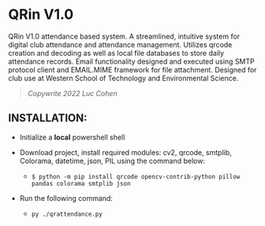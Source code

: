 # QRin V1.0
QRin V1.0 attendance based system. A streamlined, intuitive system for digital club attendance and attendance management. 
Utilizes qrcode creation and decoding as well as local file databases to store daily attendance records. Email functionality
designed and executed using SMTP protocol client and EMAIL.MIME framework for file attachment.
Designed for club use at Western School of Technology and Environmental Science. 
> *Copywrite 2022 Luc Cohen*

## INSTALLATION:
 - Initialize a **local** powershell shell

 - Download project, install required modules: cv2, qrcode, smtplib, Colorama, datetime, json, PIL using the command below:
     - ```$ python -m pip install qrcode opencv-contrib-python pillow pandas colorama smtplib json```
 
 - Run the following command:
     - ```py ./qrattendance.py```
